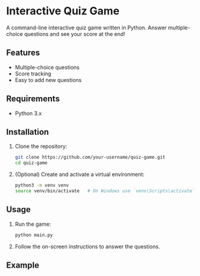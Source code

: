 
# Interactive Quiz Game

A command-line interactive quiz game written in Python. Answer multiple-choice questions and see your score at the end!

## Features

- Multiple-choice questions
- Score tracking
- Easy to add new questions

## Requirements

- Python 3.x

## Installation

1. Clone the repository:
    ```bash
    git clone https://github.com/your-username/quiz-game.git
    cd quiz-game
    ```

2. (Optional) Create and activate a virtual environment:
    ```bash
    python3 -m venv venv
    source venv/bin/activate   # On Windows use `venv\Scripts\activate`
    ```

## Usage

1. Run the game:
    ```bash
    python main.py
    ```

2. Follow the on-screen instructions to answer the questions.

## Example

